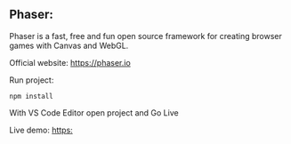 ## Phaser:
Phaser is a fast, free and fun open source framework for creating browser games with Canvas and WebGL.

Official website: https://phaser.io

Run project:

```npm install```

With VS Code Editor open project and Go Live

Live demo: [https:](https://mc-game.aliyev.dev/)
